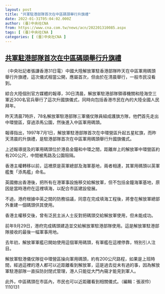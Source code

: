 ```yaml
---
layout: post
title: "共軍駐港部隊首次在中區碼頭舉行升旗禮"
date: 2022-01-31T05:04:02.000Z
author: (臺)中央社CNA
from: https://www.cna.com.tw/news/acn/202201310085.aspx
tags: [ (臺)中央社CNA ]
categories: [ (臺)中央社CNA ]
---
```

<!--1643605442000-->
[共軍駐港部隊首次在中區碼頭舉行升旗禮](https://www.cna.com.tw/news/acn/202201310085.aspx)
------

<div>
<div></div><div><p>（中央社記者張謙香港31日電）中國大陸解放軍駐香港部隊昨天在中區軍用碼頭舉行升旗禮，這次儀式相當公開，應屬首次，但由於在清晨舉行，一般市民沒看到。</p><p>綜合大陸個別官方媒體的報導，30日清晨，解放軍駐港部隊領導機關和陸海空三軍近300名官兵舉行了這次升國旗儀式，同時向包括香港市民在內的大陸全國人民拜年。</p><p>昨天清晨7時許，78名解放軍駐港部隊三軍儀仗隊員組成護旗方隊，他們首先走出中環營區，穿過添馬公園，然後進入中區軍用碼頭。</p><p>報導指出，1997年7月1日，解放軍駐港部隊首次在中環營區升起五星紅旗，而昨天清晨的升旗禮，是駐港部隊首次在中區軍用碼頭舉行升國旗儀式。</p><p>上述報導提及的軍用碼頭位於港島金鐘和中環之間，距離岸上的解放軍中環營區約有200公尺，中間被馬路及公園阻隔。</p><p>香港主權轉移以前，這裡原是英軍總部及海軍基地，兩者相連，其軍用碼頭以英軍艦隻「添馬艦」命名。</p><p>英國撤出香港後，把所有在港軍事設施移交給解放軍，但不包括金鐘海軍基地，原因是當時港府在這裡填海，以配合市區建設發展。</p><p>不過，港府根據中英之間的防務協議，同意在完成填海工程後，將會在解放軍總部外重建一個碼頭供其使用。</p><p>香港主權移交後，曾有泛民主派人士反對把碼頭交給解放軍使用，但未能成功。</p><p>前年9月29日，港府完成碼頭建造並交給解放軍駐港部隊使用。這是解放軍駐港部隊接收的最後一幅軍事用地。</p><p>去年初，解放軍軍艦已開始使用這個軍用碼頭，有軍艦在這裡停靠，特別引人注目。</p><p>解放軍駐港儀仗隊從中環營區操向軍用碼頭，約有200公尺路程，如果是上班時間，經過這裡的港人都可以近距離看到解放軍，這是過去從未有過的事，因為解放軍駐港部隊一直採防封閉式管理，港人只能從大門內窺才能見到軍人。</p><p>此外，中區碼頭在市區內，市民也可以近距離看到相關儀式。（編輯：張淑伶）1110131</p></div>
</div>

